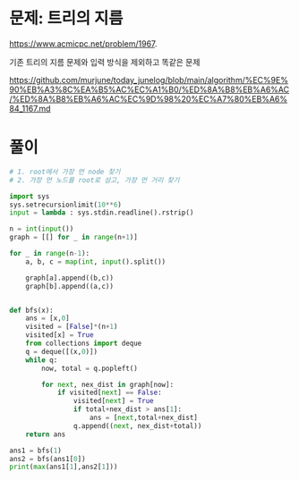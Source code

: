 # 문제: 트리의 지름
https://www.acmicpc.net/problem/1967. 

기존 트리의 지름 문제와 입력 방식을 제외하고 똑같은 문제  

https://github.com/murjune/today_junelog/blob/main/algorithm/%EC%9E%90%EB%A3%8C%EA%B5%AC%EC%A1%B0/%ED%8A%B8%EB%A6%AC/%ED%8A%B8%EB%A6%AC%EC%9D%98%20%EC%A7%80%EB%A6%84_1167.md
# 풀이
``` python
# 1. root에서 가장 먼 node 찾기
# 2. 가장 먼 노드를 root로 삼고, 가장 먼 거리 찾기

import sys
sys.setrecursionlimit(10**6)
input = lambda : sys.stdin.readline().rstrip()

n = int(input())
graph = [[] for _ in range(n+1)]

for _ in range(n-1):
    a, b, c = map(int, input().split())

    graph[a].append((b,c))
    graph[b].append((a,c))


def bfs(x):
    ans = [x,0]
    visited = [False]*(n+1)
    visited[x] = True
    from collections import deque
    q = deque([(x,0)])
    while q:
        now, total = q.popleft()

        for next, nex_dist in graph[now]:
            if visited[next] == False:
                visited[next] = True
                if total+nex_dist > ans[1]:
                    ans = [next,total+nex_dist]
                q.append((next, nex_dist+total))
    return ans

ans1 = bfs(1)
ans2 = bfs(ans1[0])
print(max(ans1[1],ans2[1]))
```
